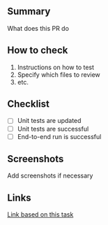 ## Summary
What does this PR do

## How to check
1. Instructions on how to test
2. Specify which files to review
3. etc.

## Checklist
- [ ] Unit tests are updated
- [ ] Unit tests are successful
- [ ] End-to-end run is successful

## Screenshots
Add screenshots if necessary

## Links
[Link based on this task](#)
